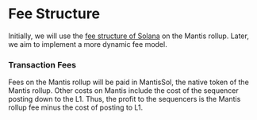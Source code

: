 # Fee Structure

Initially, we will use the [fee structure of Solana](https://solana.com/docs/core/fees) on the Mantis rollup. Later, we aim to implement a more dynamic fee model.

### Transaction Fees

Fees on the Mantis rollup will be paid in MantisSol, the native token of the Mantis rollup. Other costs on Mantis include the cost of the sequencer posting down to the L1. Thus, the profit to the sequencers is the Mantis rollup fee minus the cost of posting to L1.
